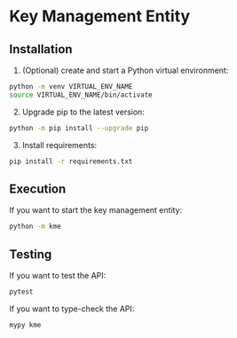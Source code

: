# Key Management Entity

## Installation

1. (Optional) create and start a Python virtual environment:

```bash
python -m venv VIRTUAL_ENV_NAME
source VIRTUAL_ENV_NAME/bin/activate
```

2. Upgrade pip to the latest version:

```bash
python -m pip install --upgrade pip
```

3. Install requirements:

```bash
pip install -r requirements.txt
```

## Execution

If you want to start the key management entity:

```bash
python -m kme
```

## Testing

If you want to test the API:

```bash
pytest
```

If you want to type-check the API:

```bash
mypy kme
```